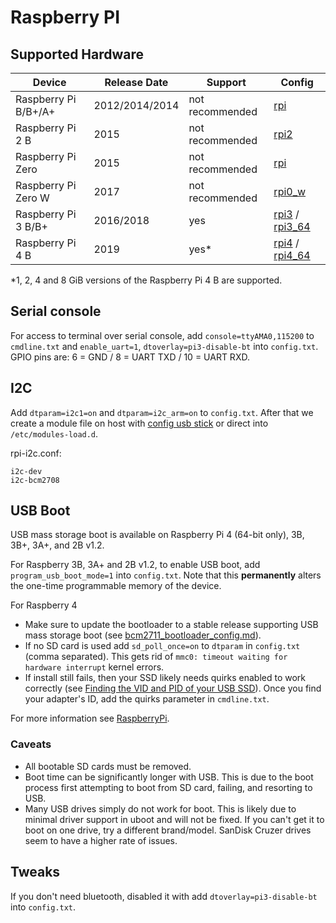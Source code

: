 # Raspberry PI

## Supported Hardware

| Device              | Release Date  | Support         | Config             |
|---------------------|---------------|-----------------|--------------------|
| Raspberry Pi B/B+/A+|2012/2014/2014 | not recommended | [rpi](../../../buildroot-external/configs/rpi_defconfig)              |
| Raspberry Pi 2 B    |2015           | not recommended | [rpi2](../../../buildroot-external/configs/rpi2_defconfig)             |
| Raspberry Pi Zero   |2015           | not recommended | [rpi](../../../buildroot-external/configs/rpi_defconfig)              |
| Raspberry Pi Zero W |2017           | not recommended | [rpi0_w](../../../buildroot-external/configs/rpi0_w_defconfig)           |
| Raspberry Pi 3 B/B+ |2016/2018      | yes             | [rpi3](../../../buildroot-external/configs/rpi3_defconfig) / [rpi3_64](../../../buildroot-external/configs/rpi3_64_defconfig) |
| Raspberry Pi 4 B    |2019           | yes*            | [rpi4](../../../buildroot-external/configs/rpi4_defconfig) / [rpi4_64](../../../buildroot-external/configs/rpi4_64_defconfig) |

\*1, 2, 4 and 8 GiB versions of the Raspberry Pi 4 B are supported.

## Serial console

For access to terminal over serial console, add `console=ttyAMA0,115200` to `cmdline.txt` and `enable_uart=1`, `dtoverlay=pi3-disable-bt` into `config.txt`. GPIO pins are: 6 = GND / 8 = UART TXD / 10 = UART RXD.

## I2C

Add `dtparam=i2c1=on` and `dtparam=i2c_arm=on` to `config.txt`. After that we create a module file on host with [config usb stick][config] or direct into `/etc/modules-load.d`.

rpi-i2c.conf:
```
i2c-dev
i2c-bcm2708
```

## USB Boot

USB mass storage boot is available on Raspberry Pi 4 (64-bit only), 3B, 3B+, 3A+, and 2B v1.2.

For Raspberry 3B, 3A+ and 2B v1.2, to enable USB boot, add `program_usb_boot_mode=1` into `config.txt`. Note that this **permanently** alters the one-time programmable memory of the device.

For Raspberry 4

* Make sure to update the bootloader to a stable release supporting USB mass storage boot (see [bcm2711_bootloader_config.md](https://www.raspberrypi.org/documentation/hardware/raspberrypi/bcm2711_bootloader_config.md#usbmassstorageboot)). 
* If no SD card is used add `sd_poll_once=on` to `dtparam` in `config.txt` (comma separated). This gets rid of `mmc0: timeout waiting for hardware interrupt` kernel errors.
* If install still fails, then your SSD likely needs quirks enabled to work correctly (see [Finding the VID and PID of your USB SSD](https://www.raspberrypi.org/forums/viewtopic.php?t=245931)). Once you find your adapter's ID, add the quirks parameter in `cmdline.txt`. 

For more information see [RaspberryPi](https://www.raspberrypi.org/documentation/hardware/raspberrypi/bootmodes/msd.md).

### Caveats

* All bootable SD cards must be removed.
* Boot time can be significantly longer with USB. This is due to the boot process first attempting to boot from SD card, failing, and resorting to USB.
* Many USB drives simply do not work for boot. This is likely due to minimal driver support in uboot and will not be fixed. If you can't get it to boot on one drive, try a different brand/model. SanDisk Cruzer drives seem to have a higher rate of issues.

## Tweaks

If you don't need bluetooth, disabled it with add `dtoverlay=pi3-disable-bt` into `config.txt`.

[config]: ../../configuration.md#automatic
